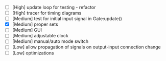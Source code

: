 - [ ] [High] update loop for testing - refactor
- [ ] [High] tracer for timing diagrams
- [ ] [Medium] test for initial input signal in Gate:update()
- [x] [Medium] proper sets
- [ ] [Medium] GUI
- [ ] [Medium] adjustable clock
- [ ] [Medium] manual/auto mode switch
- [ ] [Low] allow propagation of signals on output-input connection change
- [ ] [Low] optimizations
